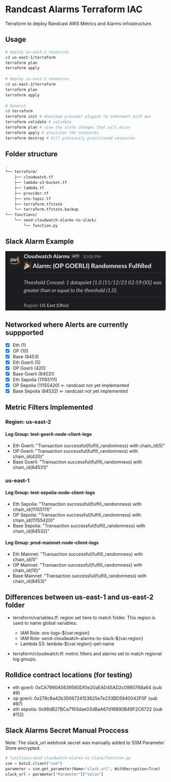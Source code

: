 # Randcast Alarms Terraform IAC

Terraform to deploy Randcast AWS Metrics and Alarms infrastructure. 


## Usage

```bash
# deploy us-east-1 resources
cd us-east-1/terraform
terraform plan
terraform apply

# deploy us-east-2 resources
cd us-east-2/terraform
terraform plan
terraform apply

# General
cd terraform
terraform init # download provider plugins to intereact with aws
terraform validate # validate
terraform plan # view the state changes that will occur
terraform apply # provision the resources
terraform destroy # kill previously provisioned resources 
```

## Folder structure
```bash
.
└── terraform/
    ├── cloudwatch.tf
    ├── lambda-s3-bucket.tf
    ├── lambda.tf
    ├── provider.tf
    ├── sns-topic.tf
    ├── terraform.tfstate
    └── terraform.tfstate.backup
└── functions/
    └── send-cloudwatch-alarms-to-slack/
        └── function.py
```

## Slack Alarm Example
![](alarm_example.png)

## Networked where Alerts are currently suppported 
- [x] Eth (1)
- [x] OP (10)
- [x] Base (8453)
- [x] Eth Goerli (5)  
- [x] OP Goerli (420)
- [x] Base Goerli (84531)
- [x] Eth Sepolia (11155111)
- [x] OP Sepolia (11155420) <- randcast not yet implemented
- [x] Base Sepolia (84532) <- randcast not yet implemented

## Metric Filters Implemented 

### Region: us-east-2
#### Log Group: test-goerli-node-client-logs 
- Eth Goerli: "Transaction successful(fulfill_randomness) with chain_id(5)"
- OP Goerli: "Transaction successful(fulfill_randomness) with chain_id(420)"
- Base Goerli: "Transaction successful(fulfill_randomness) with chain_id(84531)"

### us-east-1
#### Log Group: test-sepolia-node-client-logs
- Eth Sepolia: "Transaction successful(fulfill_randomness) with chain_id(11155111)"
- OP Sepolia: "Transaction successful(fulfill_randomness) with chain_id(11155420)"
- Base Sepolia: "Transaction successful(fulfill_randomness) with chain_id(84532)"

#### Log Group: prod-mainnet-node-client-logs
- Eth Mainnet: "Transaction successful(fulfill_randomness) with chain_id(1)"
- OP Mainnet: "Transaction successful(fulfill_randomness) with chain_id(10)"
- Base Mainnet: "Transaction successful(fulfill_randomness) with chain_id(8453)"

## Differences between us-east-1 and us-east-2 folder

- terraform/variables.tf: region set here to match folder. This region is used to name global variables:
  - IAM Role: sns-logs-${var.region} 
  - IAM Role: send-cloudwatch-alarms-to-slack-${var.region} 
  - Lambda S3: lambda-${var.region}-pet-name

- terraform/cloudwatch.tf: metric filters and alarms set to match regional log groups. 


## Rolldice contract locations (for testing)
- eth goerli: 0xCA7990A5639560Df0e20aEAD45AD2c0990768a64 (sub #8)
- op goerli: 0x278c8a42b3506724153625e7e233BD5940042F0F (sub #87)
- eth sepolia: 0x98dB27BCa7193dae03dBaA67d16B90B49F2C6722 (sub #112)

## Slack Alarms Secret Manual Proccess
Note: The slack_url webhook secret was manually added to SSM Parameter Store encrypted. 

```python
# functions/send-cloudwatch-alarms-to-slack/function.py
ssm = boto3.client("ssm")
parameter = ssm.get_parameter(Name="slack_url", WithDecryption=True)
slack_url = parameter["Parameter"]["Value"]
```